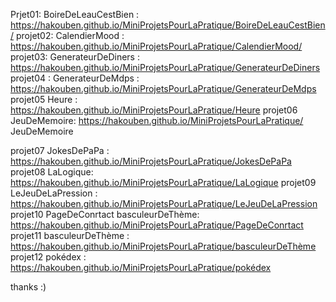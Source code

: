 Prjet01: BoireDeLeauCestBien : https://hakouben.github.io/MiniProjetsPourLaPratique/BoireDeLeauCestBien/
projet02: CalendierMood : https://hakouben.github.io/MiniProjetsPourLaPratique/CalendierMood/
projet03: GenerateurDeDiners : https://hakouben.github.io/MiniProjetsPourLaPratique/GenerateurDeDiners
projet04 : GenerateurDeMdps  : https://hakouben.github.io/MiniProjetsPourLaPratique/GenerateurDeMdps
projet05 Heure : https://hakouben.github.io/MiniProjetsPourLaPratique/Heure
projet06  JeuDeMemoire: https://hakouben.github.io/MiniProjetsPourLaPratique/ JeuDeMemoire

projet07 JokesDePaPa : https://hakouben.github.io/MiniProjetsPourLaPratique/JokesDePaPa
projet08 LaLogique: https://hakouben.github.io/MiniProjetsPourLaPratique/LaLogique
projet09 LeJeuDeLaPression : https://hakouben.github.io/MiniProjetsPourLaPratique/LeJeuDeLaPression
projet10 PageDeConrtact basculeurDeThème: https://hakouben.github.io/MiniProjetsPourLaPratique/PageDeConrtact
projet11 basculeurDeThème : https://hakouben.github.io/MiniProjetsPourLaPratique/basculeurDeThème
projet12 pokédex : https://hakouben.github.io/MiniProjetsPourLaPratique/pokédex

thanks :)
